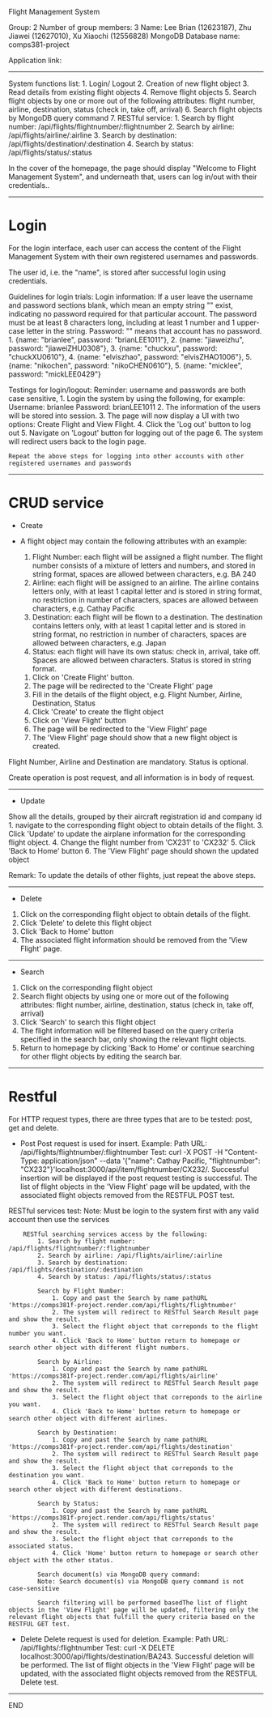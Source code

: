 Flight Management System

Group: 2
Number of group members: 3
Name: Lee Brian (12623187), Zhu Jiawei (12627010), Xu Xiaochi (12556828)
MongoDB Database name: comps381-project

Application link: 

********************************************
System functions list:
        1. Login/ Logout
        2. Creation of new flight object
        3. Read details from existing flight objects
        4. Remove flight objects
        5. Search flight objects by one or more out of the following attributes: flight number, airline, destination, status (check in, take off, arrival)
        6. Search flight objects by MongoDB query command
        7. RESTful service: 
            1. Search by flight number: /api/flights/flightnumber/:flightnumber
            2. Search by airline: /api/flights/airline/:airline
            3. Search by destination: /api/flights/destination/:destination
            4. Search by status: /api/flights/status/:status

In the cover of the homepage, the page should display "Welcome to Flight Management System", and underneath that, users can log in/out with their credentials..
********************************************
# Login
For the login interface, each user can access the content of the Flight Management System with their own registered usernames and passwords.

The user id, i.e. the "name", is stored after successful login using credentials.

Guidelines for login trials:
Login information:
If a user leave the username and password sections blank, which mean an empty string "" exist, indicating no password required for that particular account.
The password must be at least 8 characters long, including at least 1 number and 1 upper-case letter in the string.
Password: "" means that account has no password.
        1. {name: "brianlee", password: "brianLEE1011"},
		2. {name: "jiaweizhu", password: "jiaweiZHU0308"},
		3. {name: "chuckxu", password: "chuckXU0610"},
        4. {name: "elviszhao", password: "elvisZHAO1006"},
    	5. {name: "nikochen", password: "nikoCHEN0610"},
    	5. {name: "micklee", password: "mickLEE0429"}

Testings for login/logout:
Reminder: username and passwords are both case sensitive, 
    1. Login the system by using the following, for example: 
		Username: brianlee 
        Password: brianLEE1011
	2. The information of the users will be stored into session.
	3. The page will now display a UI with two options: Create Flight and View Flight.
	4. Click the 'Log out' button to log out
	5. Navigate on 'Logout' button for logging out of the page
	6. The system will redirect users back to the login page.

	Repeat the above steps for logging into other accounts with other registered usernames and passwords

********************************************
# CRUD service
- Create
-	A flight object may contain the following attributes with an example: 
	1) Flight Number: each flight will be assigned a flight number. The flight number consists of a mixture of letters and numbers, and stored in string format, spaces are allowed between characters, e.g. BA 240
	2) Airline: each flight will be assigned to an airline. The airline contains letters only, with at least 1 capital letter and is stored in string format, no restriction in number of characters, spaces are allowed between characters, e.g. Cathay Pacific
	3) Destination: each flight will be flown to a destination. The destination contains letters only, with at least 1 capital letter and is stored in string format, no restriction in number of characters, spaces are allowed between characters, e.g. Japan
	4) Status: each flight will have its own status: check in, arrival, take off. Spaces are allowed between characters. Status is stored in string format.

	1. Click on 'Create Flight' button.
	2. The page will be redirected to the 'Create Flight' page
	2. Fill in the details of the flight object, e.g. Flight Number, Airline, Destination, Status
	3. Click 'Create' to create the flight object
	4. Click on 'View Flight' button
	5. The page will be redirected to the 'View Flight' page
	4. The 'View Flight' page should show that a new flight object is created.

Flight Number, Airline and Destination are mandatory.
Status is optional.

Create operation is post request, and all information is in body of request.

********************************************

- Update

Show all the details, grouped by their aircraft registration id and company id
	1. navigate to the corresponding flight object to obtain details of the flight.
	3. Click 'Update' to update the airplane information for the corresponding flight object.
	4. Change the flight number from 'CX231' to 'CX232'
	5. Click 'Back to Home' button
	6. The 'View Flight' page should shown the updated object
	
Remark: To update the details of other flights, just repeat the above steps.

********************************************

- Delete
1. Click on the corresponding flight object to obtain details of the flight.
2. Click 'Delete' to delete this flight object
3. Click 'Back to Home' button
4. The associated flight information should be removed from the 'View Flight' page.

********************************************

- Search
1. Click on the corresponding flight object
2. Search flight objects by using one or more out of the following attributes: flight number, airline, destination, status (check in, take off, arrival)
3. Click 'Search' to search this flight object
4. The flight information will be filtered based on the query criteria specified in the search bar, only showing the relevant flight objects.
5. Return to homepage by clicking 'Back to Home' or continue searching for other flight objects by editing the search bar.
********************************************
# Restful
For HTTP request types, there are three types that are to be tested: post, get and delete.

- Post 
	Post request is used for insert.
	Example: Path URL: /api/flights/flightnumber/:flightnumber
	Test: curl -X POST -H "Content-Type: application/json" --data '{"name": Cathay Pacific, "flightnumber": "CX232"}'localhost:3000/api/item/flightnumber/CX232/.
	Successful insertion will be displayed if the post request testing is successful. The list of flight objects in the 'View Flight' page will be updated, with the associated flight objects removed from the RESTFUL POST test.

RESTful services test:
Note: Must be login to the system first with any valid account then use the services

        RESTful searching services access by the following:
        	1. Search by flight number: /api/flights/flightnumber/:flightnumber
            2. Search by airline: /api/flights/airline/:airline
            3. Search by destination: /api/flights/destination/:destination
            4. Search by status: /api/flights/status/:status

            Search by Flight Number:
                1. Copy and past the Search by name pathURL 'https://comps381f-project.render.com/api/flights/flightnumber'
                2. The system will redirect to RESTful Search Result page and show the result.
				3. Select the flight object that correponds to the flight number you want.
                4. Click 'Back to Home' button return to homepage or search other object with different flight numbers.
            
            Search by Airline:
                1. Copy and past the Search by name pathURL 'https://comps381f-project.render.com/api/flights/airline'
                2. The system will redirect to RESTful Search Result page and show the result.
				3. Select the flight object that correponds to the airline you want.
                4. Click 'Back to Home' button return to homepage or search other object with different airlines.

			Search by Destination:
                1. Copy and past the Search by name pathURL 'https://comps381f-project.render.com/api/flights/destination'
                2. The system will redirect to RESTful Search Result page and show the result.
				3. Select the flight object that correponds to the destination you want.
                4. Click 'Back to Home' button return to homepage or search other object with different destinations.

			Search by Status:
                1. Copy and past the Search by name pathURL 'https://comps381f-project.render.com/api/flights/status'
                2. The system will redirect to RESTful Search Result page and show the result.
				3. Select the flight object that correponds to the associated status.
                4. Click 'Home' button return to homepage or search other object with the other status.

        	Search document(s) via MongoDB query command:
        	Note: Search document(s) via MongoDB query command is not case-sensitive
			
			Search filtering will be performed basedThe list of flight objects in the 'View Flight' page will be updated, filtering only the relevant flight objects that fulfill the query criteria based on the RESTFUL GET test.

- Delete
	Delete request is used for deletion.
	Example: Path URL: /api/flights/:flightnumber
	Test: curl -X DELETE localhost:3000/api/flights/destination/BA243.
	Successful deletion will be performed. The list of flight objects in the 'View Flight' page will be updated, with the associated flight objects removed from the RESTFUL Delete test.
***************************************************************
END
